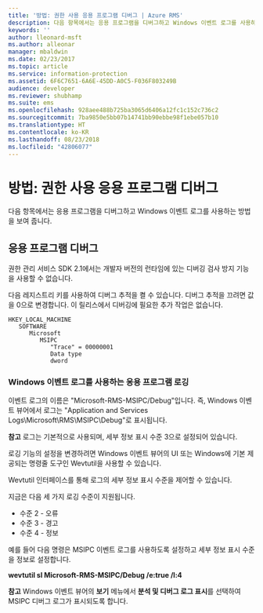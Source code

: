 ```yaml
---
title: '방법: 권한 사용 응용 프로그램 디버그 | Azure RMS'
description: 다음 항목에서는 응용 프로그램을 디버그하고 Windows 이벤트 로그를 사용하는 방법을 보여 줍니다.
keywords: ''
author: lleonard-msft
ms.author: alleonar
manager: mbaldwin
ms.date: 02/23/2017
ms.topic: article
ms.service: information-protection
ms.assetid: 6F6C7651-6A6E-45DD-A0C5-F036F803249B
audience: developer
ms.reviewer: shubhamp
ms.suite: ems
ms.openlocfilehash: 928aee488b725ba3065d6406a12fc1c152c736c2
ms.sourcegitcommit: 7ba9850e5bb07b14741bb90ebbe98f1ebe057b10
ms.translationtype: HT
ms.contentlocale: ko-KR
ms.lasthandoff: 08/23/2018
ms.locfileid: "42806077"
---
```

# <a name="how-to-debug-a-rights-enabled-application"></a>방법: 권한 사용 응용 프로그램 디버그

다음 항목에서는 응용 프로그램을 디버그하고 Windows 이벤트 로그를 사용하는 방법을 보여 줍니다.

## <a name="debugging-your-application"></a>응용 프로그램 디버그

권한 관리 서비스 SDK 2.1에서는 개발자 버전의 런타임에 있는 디버깅 검사 방지 기능을 사용할 수 없습니다.

다음 레지스트리 키를 사용하여 디버그 추적을 켤 수 있습니다. 디버그 추적을 끄려면 값을 0으로 변경합니다. 이 릴리스에서 디버깅에 필요한 추가 작업은 없습니다.


```
HKEY_LOCAL_MACHINE
   SOFTWARE
      Microsoft
         MSIPC
            "Trace" = 00000001
            Data type
            dword
```

### <a name="application-logging-by-using-the-windows-event-log"></a>Windows 이벤트 로그를 사용하는 응용 프로그램 로깅

이벤트 로그의 이름은 "Microsoft-RMS-MSIPC/Debug"입니다. 즉, Windows 이벤트 뷰어에서 로그는 "Application and Services Logs\\Microsoft\\RMS\\MSIPC\\Debug"로 표시됩니다.

**참고** 로그는 기본적으로 사용되며, 세부 정보 표시 수준 3으로 설정되어 있습니다.

 

로깅 기능의 설정을 변경하려면 Windows 이벤트 뷰어의 UI 또는 Windows에 기본 제공되는 명령줄 도구인 Wevtutil을 사용할 수 있습니다.

Wevtutil 인터페이스를 통해 로그의 세부 정보 표시 수준을 제어할 수 있습니다.

지금은 다음 세 가지 로깅 수준이 지원됩니다.

-   수준 2 - 오류
-   수준 3 - 경고
-   수준 4 - 정보

예를 들어 다음 명령은 MSIPC 이벤트 로그를 사용하도록 설정하고 세부 정보 표시 수준을 정보로 설정합니다.

**wevtutil sl Microsoft-RMS-MSIPC/Debug /e:true /l:4**

**참고** Windows 이벤트 뷰어의 **보기** 메뉴에서 **분석 및 디버그 로그 표시**를 선택하여 MSIPC 디버그 로그가 표시되도록 합니다.

